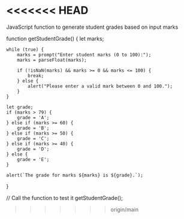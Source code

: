 <<<<<<< HEAD
=======
JavaScript function to generate student grades based on input marks

function getStudentGrade() {
    let marks;
    
    while (true) {
        marks = prompt("Enter student marks (0 to 100):");
        marks = parseFloat(marks);
        
        if (!isNaN(marks) && marks >= 0 && marks <= 100) {
            break;
        } else {
            alert("Please enter a valid mark between 0 and 100.");
        }
    }

    let grade;
    if (marks > 79) {
        grade = 'A';
    } else if (marks >= 60) {
        grade = 'B';
    } else if (marks >= 50) {
        grade = 'C';
    } else if (marks >= 40) {
        grade = 'D';
    } else {
        grade = 'E';
    }

    alert(`The grade for marks ${marks} is ${grade}.`);
}

// Call the function to test it
getStudentGrade();
>>>>>>> origin/main

